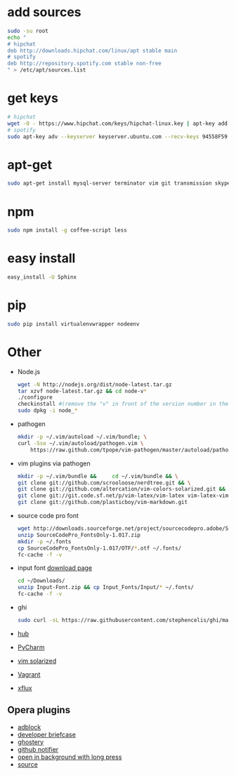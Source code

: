 # add sources
```sh
sudo -su root
echo "
# hipchat
deb http://downloads.hipchat.com/linux/apt stable main
# spotify
deb http://repository.spotify.com stable non-free
" > /etc/apt/sources.list
```

# get keys

```sh
# hipchat
wget -O - https://www.hipchat.com/keys/hipchat-linux.key | apt-key add -
# spotify
sudo apt-key adv --keyserver keyserver.ubuntu.com --recv-keys 94558F59
```

# apt-get
```sh
sudo apt-get install mysql-server terminator vim git transmission skype vlc gimp apcalc bpython chromium-browser firefox wine virtualbox libreoffice hipchat spotify-client p7zip p7zip-full npm python gconf-editor tree subversion vim-gnome libxml2-dev libxslt-dev g++ make checkinstall python-virtualenv libmysqlclient-dev python-mysqldb python-dev python3-dev texlive-fonts-recommended latex-beamer texpower texlive-pictures texlive-latex-extra texlive-lang-polish imagemagick opera curl rake qnapi htop python-pip
```

# npm
```sh
sudo npm install -g coffee-script less
```

# easy install
```sh
easy_install -U Sphinx
```

# pip
```sh
sudo pip install virtualenvwrapper nodeenv
```

# Other

* Node.js
  ```sh
  wget -N http://nodejs.org/dist/node-latest.tar.gz
  tar xzvf node-latest.tar.gz && cd node-v*
  ./configure
  checkinstall #(remove the "v" in front of the version number in the dialog)
  sudo dpkg -i node_*
  ```

* pathogen
  ```sh
  mkdir -p ~/.vim/autoload ~/.vim/bundle; \
  curl -Sso ~/.vim/autoload/pathogen.vim \
      https://raw.github.com/tpope/vim-pathogen/master/autoload/pathogen.vim
  ```

* vim plugins via pathogen
  ```sh
  mkdir -p ~/.vim/bundle &&     cd ~/.vim/bundle && \
  git clone git://github.com/scrooloose/nerdtree.git && \
  git clone git://github.com/altercation/vim-colors-solarized.git && \
  git clone git://git.code.sf.net/p/vim-latex/vim-latex vim-latex-vim-latex && \
  git clone git://github.com/plasticboy/vim-markdown.git
  ```

* source code pro font
  ```sh
  wget http://downloads.sourceforge.net/project/sourcecodepro.adobe/SourceCodePro_FontsOnly-1.017.zip
  unzip SourceCodePro_FontsOnly-1.017.zip
  mkdir -p ~/.fonts
  cp SourceCodePro_FontsOnly-1.017/OTF/*.otf ~/.fonts/
  fc-cache -f -v
  ```
  
* input font
  [download page](http://input.fontbureau.com/download/)
  ```sh
  cd ~/Downloads/
  unzip Input-Font.zip && cp Input_Fonts/Input/* ~/.fonts/
  fc-cache -f -v
  ```

* ghi
  ```sh
  sudo curl -sL https://raw.githubusercontent.com/stephencelis/ghi/master/ghi > ghi && chmod 755 ghi && mv ghi /usr/local/bin
  ```

* [hub](https://github.com/github/hub)
* [PyCharm](https://www.jetbrains.com/pycharm/download/index.html)
* [vim solarized](https://github.com/altercation/vim-colors-solarized)
* [Vagrant](http://downloads.vagrantup.com/)
* [xflux](http://justgetflux.com/linux.html)

## Opera plugins

* [adblock](https://addons.opera.com/en/extensions/details/opera-adblock)
* [developer briefcase](https://addons.opera.com/en/extensions/details/the-developer-briefcase)
* [ghostery](https://addons.opera.com/en/extensions/details/ghostery)
* [github notifier](https://addons.opera.com/en/extensions/details/github-notifier)
* [open in background with long press](https://addons.opera.com/en/extensions/details/open-in-background-with-long-press)
* [source](https://addons.opera.com/en/extensions/details/source)

